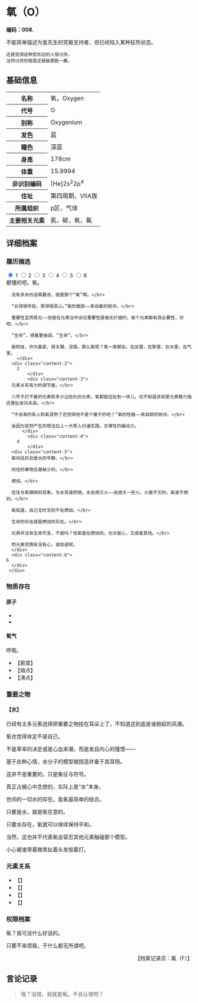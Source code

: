 # 氧（O）

**编码：008.**

不能简单描述为氢先生的究极支持者，但已经陷入某种狂热状态。

```
还是觉得这种受欢迎的人很讨厌。
当然讨厌的程度还是碳更胜一筹。
```

## 基础信息

<table id="chara">
	<tr><th>名称</th><td>氧，Oxygen</td></tr>
  <tr><th>代号</th><td>O</td></tr>
  <tr><th>别称</th><td>Oxygenium</td></tr>
  <tr><th>发色</th><td>蓝</td></tr>
  <tr><th>瞳色</th><td>深蓝</td></tr>
  <tr><th>身高</th><td>178cm</td></tr>
  <tr><th>体重</th><td>15.9994</td></tr>
  <tr><th>非识别编码</th><td>[He]2s<sup>2</sup>2p<sup>4</sup></td></tr>
  <tr><th>住址</th><td>第四周期，ⅦA族</td></tr>
  <tr><th>所属组织</th><td>p区，气体</td></tr>
  <tr><th>主要相关元素</th><td>氦，碳，氧，氟</td></tr>
</table>

## 详细档案

### 履历摘选

<section class="tabs">
	        <input id="tab-1" type="radio" name="radio-set" class="tab-selector-1" checked="checked" />
		    <label for="tab-1" class="tab-label-1">1</label>
	        <input id="tab-2" type="radio" name="radio-set" class="tab-selector-2" />
		    <label for="tab-2" class="tab-label-2">2</label>
	        <input id="tab-3" type="radio" name="radio-set" class="tab-selector-3" />
		    <label for="tab-3" class="tab-label-3">3</label>
	        <input id="tab-4" type="radio" name="radio-set" class="tab-selector-4" />
		    <label for="tab-4" class="tab-label-4">4</label>
          <input id="tab-5" type="radio" name="radio-set" class="tab-selector-5" />
        <label for="tab-5" class="tab-label-5">5</label>
          <input id="tab-6" type="radio" name="radio-set" class="tab-selector-6" />
        <label for="tab-6" class="tab-label-6">6</label>
 <div class="clear-shadow"></div>
	<div class="content">
			<div class="content-1">
      都懂的吧，氧。</br>

      没有多余的话需要说，就是那个“氧”啊。</br>

      “长得很年轻，笑得很恶心。”氧的面部——来自氟的锐评。</br>

      重要性显而易见——但是在元素当中谈论重要性是毫无价值的。每个元素都有其必要性，对吧。</br>

      “生命”，得着重强调，“生命”。</br>

      碳和硅，作为基底，很关键，没错。那么氧呢？氧一直都在。在这里，在那里，在水里，在气里。
	  	</div>
  	  <div class="content-2">
		2
			</div>
			<div class="content-3">
      元素关系有力的调节者。</br>

      八竿子打不着的元素和多少沾些仇的元素，氧都能拉扯到一块儿，也不知道该说是元素魅力强还是扯皮功夫高。</br>

      “不会真的有人和氧混熟了还觉得他不是个傻子的吧？”氧的性格——来自硫的锐评。</br>

      会因为突然产生的想法拉上一大帮人付诸实践，灾难性的煽动力。
		  </div>
			<div class="content-4">
		4
			</div>
      <div class="content-5">
      氧向往的总是水的平静。</br>

      向往的事物总是缺少的。</br>

      燃烧。</br>

      往往与氧捆绑的现象。与水背道而驰。水会熄灭火——会熄灭一些火。火是不灭的。氧是不燃的。</br>

      氧知道，自己无时无刻不在燃烧。</br>

      生命的存在就是燃烧的存在。</br>

      元素并没有生命可言，不是吗？但氧是在燃烧的。也许是心，又或者其他。</br>

      而元素究竟有没有心，谁知道呢。
      </div>
      <div class="content-6">
    6
      </div>
	 </div>     
</section>

### 物质存在

#### 原子

-
-

#### 氧气

呼吸。

- 【密度】
- 【熔点】
- 【沸点】

### 重要之物

#### 【水】

已经有太多元素选择把重要之物挂在耳朵上了，不知道这到底是谁掀起的风潮。

氧也觉得肯定不是自己。

不是草率的决定或是心血来潮，而是发自内心的憧憬——

基于此种心情，水分子的模型被捏造并垂于其耳侧。

这并不是重要的。只是象征与符号。

真正占据心中念想的，实际上是“水”本身。

世间的一切水的存在。氢氧最简单的结合。

只要是水，就是氧在意的。

只要水存在，氧就可以继续保持平和。

当然，这也并不代表氧会容忍其他元素触碰那个模型。

小心被谁带着微笑扯着头发按着打。

### 元素关系

- 【】
- 【】
- 【】
- 【】

### 权限档案

氧？我可没什么好说的。

只要不来烦我，干什么都无所谓吧。

<p align="right">【档案记录员：氟（F）】</p>

## 言论记录

>哦？没错，我就是氧。不会认错吧？
